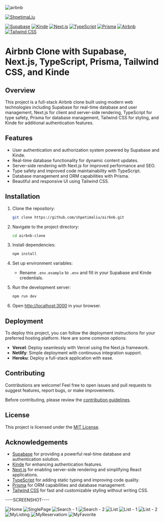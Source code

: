 ![airbnb](https://socialify.git.ci/shpetimaliu/airbnb/image?language=1&owner=1&name=1&stargazers=1&theme=Light)

[![ShpetimaLiu](https://img.shields.io/badge/Portfolio-000000?style=for-the-badge&logo=shields.io&logoColor=white)](https://shpetimaliu.dev/)

[![Supabase](https://img.shields.io/badge/Supabase-Realtime%20Database-brightgreen)](https://supabase.io/)
[![Kinde](https://img.shields.io/badge/Kinde-Authentication-blue)](https://kinde.com/)
[![Next.js](https://img.shields.io/badge/Next.js-Server--Side%20Rendering-orange)](https://nextjs.org/)
[![TypeScript](https://img.shields.io/badge/TypeScript-Type%20Safety-blue)](https://www.typescriptlang.org/)
[![Prisma](https://img.shields.io/badge/Prisma-ORM-lightgrey)](https://www.prisma.io/)
[![Airbnb](https://img.shields.io/badge/Airbnb-Clone-red)](https://www.airbnb.com/)
[![Tailwind CSS](https://img.shields.io/badge/Tailwind%20CSS-Styling-blueviolet)](https://tailwindcss.com/)

# Airbnb Clone with Supabase, Next.js, TypeScript, Prisma, Tailwind CSS, and Kinde

## Overview

This project is a full-stack Airbnb clone built using modern web technologies including Supabase for real-time database and user management, Next.js for client and server-side rendering, TypeScript for type safety, Prisma for database management, Tailwind CSS for styling, and Kinde for additional authentication features.

## Features

- User authentication and authorization system powered by Supabase and Kinde.
- Real-time database functionality for dynamic content updates.
- Server-side rendering with Next.js for improved performance and SEO.
- Type safety and improved code maintainability with TypeScript.
- Database management and ORM capabilities with Prisma.
- Beautiful and responsive UI using Tailwind CSS.

## Installation

1. Clone the repository:

   ```bash
   git clone https://github.com/shpetimaliu/airbnb.git
   ```

2. Navigate to the project directory:

   ```bash
   cd airbnb-clone
   ```

3. Install dependencies:

   ```bash
   npm install
   ```

4. Set up environment variables:

   - Rename `.env.example` to `.env` and fill in your Supabase and Kinde credentials.
   

5. Run the development server:

   ```bash
   npm run dev
   ```

6. Open [http://localhost:3000](http://localhost:3000) in your browser.

## Deployment

To deploy this project, you can follow the deployment instructions for your preferred hosting platform. Here are some common options:

- **Vercel**: Deploy seamlessly with Vercel using the Next.js framework.
- **Netlify**: Simple deployment with continuous integration support.
- **Heroku**: Deploy a full-stack application with ease.

## Contributing

Contributions are welcome! Feel free to open issues and pull requests to suggest features, report bugs, or make improvements.

Before contributing, please review the [contribution guidelines](CONTRIBUTING.md).

## License

This project is licensed under the [MIT License](LICENSE).

## Acknowledgements

- [Supabase](https://supabase.io/) for providing a powerful real-time database and authentication solution.
- [Kinde](https://kinde.com/) for enhancing authentication features.
- [Next.js](https://nextjs.org/) for enabling server-side rendering and simplifying React applications.
- [TypeScript](https://www.typescriptlang.org/) for adding static typing and improving code quality.
- [Prisma](https://www.prisma.io/) for ORM capabilities and database management.
- [Tailwind CSS](https://tailwindcss.com/) for fast and customizable styling without writing CSS.

----SCREENSHOT----

![Home](https://raw.githubusercontent.com/shpetimaliu/airbnb/master/public/screenshot/home.png)
![SinglePage](https://raw.githubusercontent.com/shpetimaliu/airbnb/master/public/screenshot/singlePage.png)
![Search - 1](https://raw.githubusercontent.com/shpetimaliu/airbnb/master/public/screenshot/search01.png)
![Search - 2](https://raw.githubusercontent.com/shpetimaliu/airbnb/master/public/screenshot/search02.png)
![List](https://raw.githubusercontent.com/shpetimaliu/airbnb/master/public/screenshot/List.png)
![List - 1](https://raw.githubusercontent.com/shpetimaliu/airbnb/master/public/screenshot/list02.png)
![List - 2](https://raw.githubusercontent.com/shpetimaliu/airbnb/master/public/screenshot/list03.png)
![MyListing](https://raw.githubusercontent.com/shpetimaliu/airbnb/master/public/screenshot/myListing.png)
![MyReservatiom](https://raw.githubusercontent.com/shpetimaliu/airbnb/master/public/screenshot/myReservation.png)
![MyFavorite](https://raw.githubusercontent.com/shpetimaliu/airbnb/master/public/screenshot/favorite.png)



